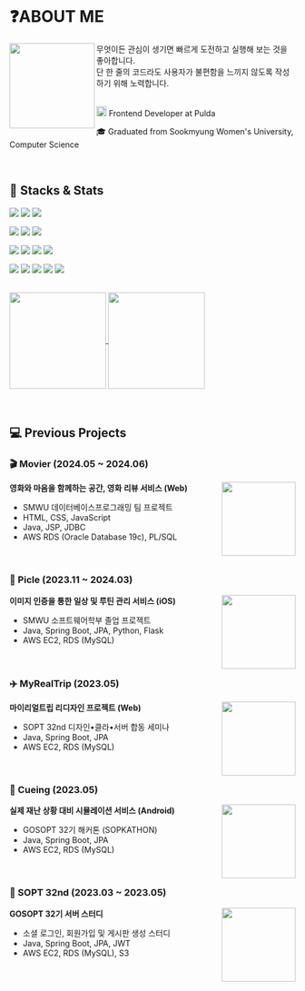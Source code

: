 
# ❓ABOUT ME
<img height="150" align="left" src="https://github.com/user-attachments/assets/b8d518d5-9930-48d4-813e-1eeea2b2428d"/>


무엇이든 관심이 생기면 빠르게 도전하고 실행해 보는 것을 좋아합니다.<br/>
단 한 줄의 코드라도 사용자가 불편함을 느끼지 않도록 작성하기 위해 노력합니다.<br/>
<br/>
<p>
  <img src="https://pulda.net/img/footer_logo.da7ac1ad.png", width=18, height=18> Frontend Developer at Pulda
</p>
<p>
  🎓 Graduated from Sookmyung Women's University, Computer Science
</p>
<br/>

## 🚀 Stacks & Stats

<p>
  <img src="https://img.shields.io/badge/Dart-0175C2?style=flat-square&logo=dart&logoColor=white">
  <img src="https://img.shields.io/badge/Flutter-02569B?style=flat-square&logo=flutter&logoColor=white">
  <img src="https://img.shields.io/badge/GetX-8A2BE2?style=flat-square&logo=flutter&logoColor=white">
</p>
<p>
  <img src="https://img.shields.io/badge/Java-1A6C130?style=flat-square&logo=openjdk&logoColor=white">
  <img src="https://img.shields.io/badge/Spring Boot-6DB33F?style=flat-square&logo=spring&logoColor=white">
  <img src="https://img.shields.io/badge/Hibernate-59666C?style=flat-square&logo=Hibernate&logoColor=white">
</p>
<p>
  <img src="https://img.shields.io/badge/MYSQL-4479A1?style=flat-square&logo=MYSQL&logoColor=white">
  <img src="https://img.shields.io/badge/Amazon EC2-FF9900?style=flat-square&logo=amazonec2&logoColor=white">
  <img src="https://img.shields.io/badge/Amazon RDS-527FFF?style=flat-square&logo=amazonrds&logoColor=white">
  <img src="https://img.shields.io/badge/Amazon S3-569A31?style=flat-square&logo=amazons3&logoColor=white">
</p>
<p>
  <img src="https://img.shields.io/badge/Jira-0052CC?style=flat-square&logo=Jira&logoColor=white"/>
  <img src="https://img.shields.io/badge/Confluence-172B4D?style=flat-square&logo=Confluence&logoColor=white"/>
  <img src="https://img.shields.io/badge/Notion-000000?style=flat-square&logo=Notion&logoColor=white"/>
  <img src="https://img.shields.io/badge/GitHub-181717?style=flat-square&logo=GitHub&logoColor=white"/>
  <img src="https://img.shields.io/badge/Git-F05032?style=flat-square&logo=Git&logoColor=white"/>
</p>
<br/>

<a href="https://github.com/anuraghazra/github-readme-stats">
  <img 
    height="170" 
    align="center"
    src="https://github-readme-stats-psi-seven-91.vercel.app/api?username=jelliijoa&theme=tokyonight&border_radius=15&hide_border=true" 
  />
</a>

<a href="https://github.com/anuraghazra/convoychat">
  <img 
    height="170" 
    align="center"
    src="https://github-readme-stats-psi-seven-91.vercel.app/api/top-langs?username=jelliijoa&layout=compact&exclude_repo=github-readme-stats,tech-interview-for-developer,Git-Study&hide=javascript&langs_count=8&card_width=320&theme=tokyonight&border_radius=15&hide_border=true" 
  />
</a>
<br/><br/><br/>

## 💻 Previous Projects

<h3> 🎬 Movier (2024.05 ~ 2024.06) </h3>
<img height="130" align="right" src="https://github-readme-stats.vercel.app/api/pin/?username=TEAM-SMCS4K&repo=Movier&border_radius=15"/>

**영화와 마음을 함께하는 공간, 영화 리뷰 서비스 (Web)**

- SMWU 데이터베이스프로그래밍 팀 프로젝트  
- HTML, CSS, JavaScript  
- Java, JSP, JDBC  
- AWS RDS (Oracle Database 19c), PL/SQL  
<br/><br/>


<h3> 🥒 Picle (2023.11 ~ 2024.03) </h3>
<img height="130" align="right" src="https://github-readme-stats.vercel.app/api/pin/?username=Team-Picle&repo=Picle-Server&border_radius=15"/>

**이미지 인증을 통한 일상 및 루틴 관리 서비스 (iOS)**

- SMWU 소프트웨어학부 졸업 프로젝트  
- Java, Spring Boot, JPA, Python, Flask  
- AWS EC2, RDS (MySQL)  
<br/><br/>


<h3> ✈️ MyRealTrip (2023.05) </h3>
<img height="130" align="right" src="https://github-readme-stats.vercel.app/api/pin/?username=GOSOPT-CDS-TEAM4&repo=MyRealTripServer&border_radius=15"/>

**마이리얼트립 리디자인 프로젝트 (Web)**

- SOPT 32nd 디자인•클라•서버 합동 세미나
- Java, Spring Boot, JPA  
- AWS EC2, RDS (MySQL)  
<br/><br/>


<h3> 🚨 Cueing (2023.05) </h3>
<img height="130" align="right" src="https://github-readme-stats.vercel.app/api/pin/?username=SOPKATHON-9th&repo=Cueing-SERVER&border_radius=15"/>

**실제 재난 상황 대비 시뮬레이션 서비스 (Android)**

- GOSOPT 32기 해커톤 (SOPKATHON)  
- Java, Spring Boot, JPA  
- AWS EC2, RDS (MySQL)  
<br/><br/>


<h3> 🌟 SOPT 32nd (2023.03 ~ 2023.05) </h3>

<img height="130" align="right" src="https://github-readme-stats.vercel.app/api/pin/?username=GO-SOPT-SERVER&repo=KimYoonJi&border_radius=15"/>

**GOSOPT 32기 서버 스터디**

- 소셜 로그인, 회원가입 및 게시판 생성 스터디  
- Java, Spring Boot, JPA, JWT  
- AWS EC2, RDS (MySQL), S3
<br/><br/><br/>
